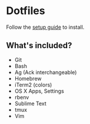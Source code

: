 Dotfiles
========

Follow the [setup guide](https://github.com/drewbarontini/dotfiles/blob/master/setup.md) to install.

What's included?
----------------

- Git
- Bash
- Ag (Ack interchangeable)
- Homebrew
- iTerm2 (colors)
- OS X Apps, Settings
- rbenv
- Sublime Text
- tmux
- Vim
